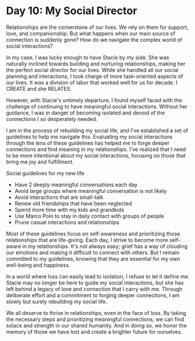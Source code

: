 # Day 10: My Social Director

Relationships are the cornerstone of our lives. We rely on them for support, love, and companionship. But what happens
when our main source of connection is suddenly gone? How do we navigate the complex world of social interactions?

In my case, I was lucky enough to have Stacie by my side. She was naturally inclined towards building and nurturing
relationships, making her the perfect social director for our lives. While she handled all our social planning and
interactions, I took charge of more task-oriented aspects of our lives. It was a division of labor that worked well for
us for decade. I CREATE and she RELATES.

However, with Stacie's untimely departure, I found myself faced with the challenge of continuing to have meaningful
social interactions. Without her guidance, I was in danger of becoming isolated and devoid of the connections I so
desperately needed.

I am in the process of rebuilding my social life, and I've established a set of guidelines to help me navigate this.
Evaluating my social interactions through the lens of these guidelines has helped me to forge deeper connections and
find meaning in my relationships. I've realized that I need to be more intentional about my social interactions,
focusing on those that bring me joy and fulfillment.

Social guidelines for my new life

- Have 2 deeply meaningful conversations each day
- Avoid large groups where meaningful conversation is not likely
- Avoid interactions that are small-talk
- Renew old friendships that have been neglected
- Spend more time with my kids and grandkids
- Use Marco Polo to stay in daily contact with groups of people
- Prune casual interactions and relationships

Most of these guidelines focus on self-awareness and prioritizing those relationships that are life-giving.
Each day, I strive to become more self-aware in my relationships. It's not always easy; grief has a way
of clouding our emotions and making it difficult to connect with others. But I remain committed to my guidelines,
knowing that they are essential for my own well-being and happiness.

In a world where loss can easily lead to isolation, I refuse to let it define me. Stacie may no longer be here to guide
my social interactions, but she has left behind a legacy of love and connection that I carry with me. Through deliberate
effort and a commitment to forging deeper connections, I am slowly but surely rebuilding my social life.

We all deserve to thrive in relationships, even in the face of loss. By taking the necessary steps and prioritizing
meaningful connections, we can find solace and strength in our shared humanity. And in doing so, we honor the memory of
those we have lost and create a brighter future for ourselves.
